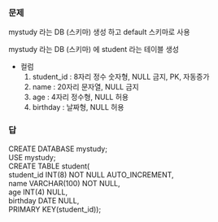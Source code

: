 ### 문제
mystudy 라는 DB (스키마) 생성 하고 default 스키마로 사용

mystudy 라는 DB (스키마) 에 student 라는 테이블 생성
  - 컬럼 
    1) student_id : 8자리 정수 숫자형, NULL 금지, PK, 자동증가
    2) name : 20자리 문자열, NULL 금지 
    3) age : 4자리 정수형, NULL 허용
    4) birthday : 날짜형, NULL 허용


### 답
CREATE DATABASE mystudy;<br>
USE mystudy;<br>
CREATE TABLE student(<br>
         student_id INT(8) NOT NULL AUTO_INCREMENT,<br>
         name VARCHAR(100) NOT NULL,<br>
         age INT(4) NULL,<br>
         birthday DATE NULL,<br>
         PRIMARY KEY(student_id));<br>
